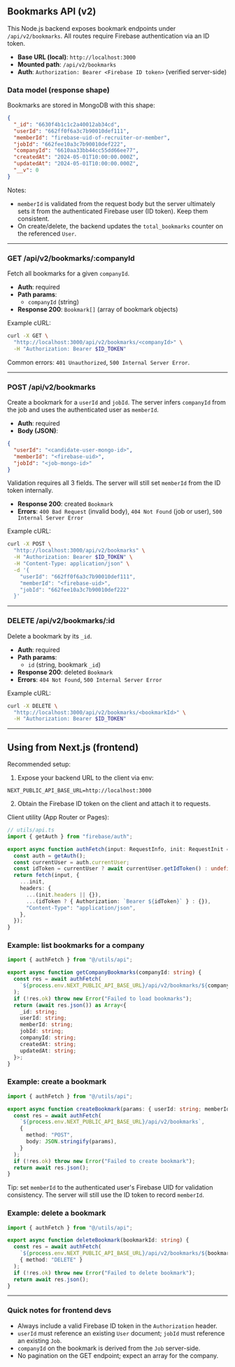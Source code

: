 ## Bookmarks API (v2)

This Node.js backend exposes bookmark endpoints under `/api/v2/bookmarks`. All routes require Firebase authentication via an ID token.

- **Base URL (local)**: `http://localhost:3000`
- **Mounted path**: `/api/v2/bookmarks`
- **Auth**: `Authorization: Bearer <Firebase ID token>` (verified server-side)

### Data model (response shape)
Bookmarks are stored in MongoDB with this shape:

```json
{
  "_id": "6630f4b1c1c2a40012ab34cd",
  "userId": "662ff0f6a3c7b90010def111",
  "memberId": "firebase-uid-of-recruiter-or-member",
  "jobId": "662fee10a3c7b90010def222",
  "companyId": "6610aa33bb44cc55dd66ee77",
  "createdAt": "2024-05-01T10:00:00.000Z",
  "updatedAt": "2024-05-01T10:00:00.000Z",
  "__v": 0
}
```

Notes:
- `memberId` is validated from the request body but the server ultimately sets it from the authenticated Firebase user (ID token). Keep them consistent.
- On create/delete, the backend updates the `total_bookmarks` counter on the referenced `User`.

---

### GET /api/v2/bookmarks/:companyId
Fetch all bookmarks for a given `companyId`.

- **Auth**: required
- **Path params**:
  - `companyId` (string)
- **Response 200**: `Bookmark[]` (array of bookmark objects)

Example cURL:

```bash
curl -X GET \
  "http://localhost:3000/api/v2/bookmarks/<companyId>" \
  -H "Authorization: Bearer $ID_TOKEN"
```

Common errors: `401 Unauthorized`, `500 Internal Server Error`.

---

### POST /api/v2/bookmarks
Create a bookmark for a `userId` and `jobId`. The server infers `companyId` from the job and uses the authenticated user as `memberId`.

- **Auth**: required
- **Body (JSON)**:

```json
{
  "userId": "<candidate-user-mongo-id>",
  "memberId": "<firebase-uid>",
  "jobId": "<job-mongo-id>"
}
```

Validation requires all 3 fields. The server will still set `memberId` from the ID token internally.

- **Response 200**: created `Bookmark`
- **Errors**: `400 Bad Request` (invalid body), `404 Not Found` (job or user), `500 Internal Server Error`

Example cURL:

```bash
curl -X POST \
  "http://localhost:3000/api/v2/bookmarks" \
  -H "Authorization: Bearer $ID_TOKEN" \
  -H "Content-Type: application/json" \
  -d '{
    "userId": "662ff0f6a3c7b90010def111",
    "memberId": "<firebase-uid>",
    "jobId": "662fee10a3c7b90010def222"
  }'
```

---

### DELETE /api/v2/bookmarks/:id
Delete a bookmark by its `_id`.

- **Auth**: required
- **Path params**:
  - `id` (string, bookmark `_id`)
- **Response 200**: deleted `Bookmark`
- **Errors**: `404 Not Found`, `500 Internal Server Error`

Example cURL:

```bash
curl -X DELETE \
  "http://localhost:3000/api/v2/bookmarks/<bookmarkId>" \
  -H "Authorization: Bearer $ID_TOKEN"
```

---

## Using from Next.js (frontend)

Recommended setup:

1) Expose your backend URL to the client via env:

```env
NEXT_PUBLIC_API_BASE_URL=http://localhost:3000
```

2) Obtain the Firebase ID token on the client and attach it to requests.

Client utility (App Router or Pages):

```ts
// utils/api.ts
import { getAuth } from "firebase/auth";

export async function authFetch(input: RequestInfo, init: RequestInit = {}) {
  const auth = getAuth();
  const currentUser = auth.currentUser;
  const idToken = currentUser ? await currentUser.getIdToken() : undefined;
  return fetch(input, {
    ...init,
    headers: {
      ...(init.headers || {}),
      ...(idToken ? { Authorization: `Bearer ${idToken}` } : {}),
      "Content-Type": "application/json",
    },
  });
}
```

### Example: list bookmarks for a company

```ts
import { authFetch } from "@/utils/api";

export async function getCompanyBookmarks(companyId: string) {
  const res = await authFetch(
    `${process.env.NEXT_PUBLIC_API_BASE_URL}/api/v2/bookmarks/${companyId}`
  );
  if (!res.ok) throw new Error("Failed to load bookmarks");
  return (await res.json()) as Array<{
    _id: string;
    userId: string;
    memberId: string;
    jobId: string;
    companyId: string;
    createdAt: string;
    updatedAt: string;
  }>;
}
```

### Example: create a bookmark

```ts
import { authFetch } from "@/utils/api";

export async function createBookmark(params: { userId: string; memberId: string; jobId: string }) {
  const res = await authFetch(
    `${process.env.NEXT_PUBLIC_API_BASE_URL}/api/v2/bookmarks`,
    {
      method: "POST",
      body: JSON.stringify(params),
    }
  );
  if (!res.ok) throw new Error("Failed to create bookmark");
  return await res.json();
}
```

Tip: set `memberId` to the authenticated user's Firebase UID for validation consistency. The server will still use the ID token to record `memberId`.

### Example: delete a bookmark

```ts
import { authFetch } from "@/utils/api";

export async function deleteBookmark(bookmarkId: string) {
  const res = await authFetch(
    `${process.env.NEXT_PUBLIC_API_BASE_URL}/api/v2/bookmarks/${bookmarkId}`,
    { method: "DELETE" }
  );
  if (!res.ok) throw new Error("Failed to delete bookmark");
  return await res.json();
}
```

---

### Quick notes for frontend devs
- Always include a valid Firebase ID token in the `Authorization` header.
- `userId` must reference an existing `User` document; `jobId` must reference an existing `Job`.
- `companyId` on the bookmark is derived from the `Job` server-side.
- No pagination on the GET endpoint; expect an array for the company.



